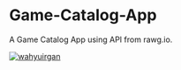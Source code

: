 # Game-Catalog-App
A Game Catalog App using API from rawg.io.

[![wahyuirgan](https://circleci.com/gh/wahyuirgan/Game-Catalog-App.svg?style=svg)](https://circleci.com/gh/wahyuirgan/Game-Catalog-App)
